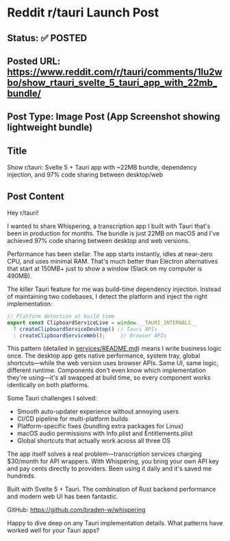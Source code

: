 # Reddit r/tauri Launch Post

## Status: ✅ POSTED

## Posted URL: https://www.reddit.com/r/tauri/comments/1lu2wbo/show_rtauri_svelte_5_tauri_app_with_22mb_bundle/

## Post Type: **Image Post (App Screenshot showing lightweight bundle)**

## Title

Show r/tauri: Svelte 5 + Tauri app with ~22MB bundle, dependency injection, and 97% code sharing between desktop/web

## Post Content

Hey r/tauri!

I wanted to share Whispering, a transcription app I built with Tauri that's been in production for months. The bundle is just 22MB on macOS and I've achieved 97% code sharing between desktop and web versions.

Performance has been stellar. The app starts instantly, idles at near-zero CPU, and uses minimal RAM. That's much better than Electron alternatives that start at 150MB+ just to show a window (Slack on my computer is 490MB).

The killer Tauri feature for me was build-time dependency injection. Instead of maintaining two codebases, I detect the platform and inject the right implementation:

```typescript
// Platform detection at build time
export const ClipboardServiceLive = window.__TAURI_INTERNALS__
  ? createClipboardServiceDesktop() // Tauri APIs
  : createClipboardServiceWeb();     // Browser APIs
```

This pattern (detailed in [services/README.md](https://github.com/braden-w/whispering/tree/main/apps/whispering/src/lib/services)) means I write business logic once. The desktop app gets native performance, system tray, global shortcuts—while the web version uses browser APIs. Same UI, same logic, different runtime. Components don't even know which implementation they're using—it's all swapped at build time, so every component works identically on both platforms.

Some Tauri challenges I solved:
- Smooth auto-updater experience without annoying users
- CI/CD pipeline for multi-platform builds
- Platform-specific fixes (bundling extra packages for Linux)
- macOS audio permissions with Info.plist and Entitlements.plist
- Global shortcuts that actually work across all three OS

The app itself solves a real problem—transcription services charging $30/month for API wrappers. With Whispering, you bring your own API key and pay cents directly to providers. Been using it daily and it's saved me hundreds.

Built with Svelte 5 + Tauri. The combination of Rust backend performance and modern web UI has been fantastic.

GitHub: https://github.com/braden-w/whispering

Happy to dive deep on any Tauri implementation details. What patterns have worked well for your Tauri apps?